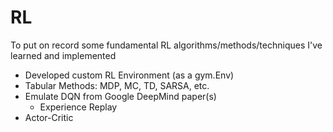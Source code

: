 # RL
To put on record some fundamental RL algorithms/methods/techniques I've learned and implemented
- Developed custom RL Environment (as a gym.Env)
- Tabular Methods: MDP, MC, TD, SARSA, etc.
- Emulate DQN from Google DeepMind paper(s)
  - Experience Replay
- Actor-Critic
